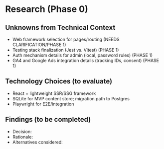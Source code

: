 # Research (Phase 0)

## Unknowns from Technical Context
- Web framework selection for pages/routing (NEEDS CLARIFICATION/PHASE 1)
- Testing stack finalization (Jest vs. Vitest) (PHASE 1)
- Auth mechanism details for admin (local, password rules) (PHASE 1)
- GA4 and Google Ads integration details (tracking IDs, consent) (PHASE 1)

## Technology Choices (to evaluate)
- React + lightweight SSR/SSG framework
- SQLite for MVP content store; migration path to Postgres
- Playwright for E2E/integration

## Findings (to be completed)
- Decision:
- Rationale:
- Alternatives considered:
